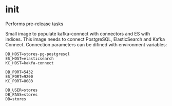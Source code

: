 # init
Performs pre-release tasks

Small image to populate kafka-connect with connectors and ES with indices.
This image needs to connect PostgreSQL, ElasticSearch and Kafka Connect. Connection
parameters can be difined with environment variables:

```
DB_HOST=stores-pg-postgresql
ES_HOST=elasticsearch
KC_HOST=kakfa-connect

DB_PORT=5432
ES_PORT=9200
KC_PORT=8083

DB_USER=stores
DB_PASS=stores
DB=stores
```
